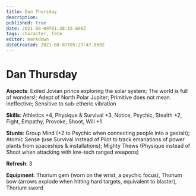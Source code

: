 ```yaml
---
title: Dan Thursday
description: 
published: true
date: 2021-08-09T01:38:15.690Z
tags: character, fate
editor: markdown
dateCreated: 2021-08-07T05:27:47.609Z
---
```


# Dan Thursday
**Aspects**: Exiled Jovian prince exploring the solar system; The world is full of wonders!; Adept of North Polar Jupiter; Primitive does not mean ineffective; Sensitive to sub-etheric vibration

**Skills**: Athletics +4, Physique & Survival +3, Notice, Psychic, Stealth +2, Fight, Empathy, Provoke, Shoot, Will +1

**Stunts**: Group Mind (+2 to Psychic when connecting people into a gestalt); Atomic Sense (use Survival instead of Pilot to track emanations of power plants from spaceships & installations); Mighty Thews (Physique instead of Shoot when attacking with low-tech ranged weapons)

**Refresh**: 3

**Equipment**: Thorium gem (worn on the wrist, a psychic focus), Thorium bow (arrows explode when hitting hard targets, equivalent to blaster), Thorium sword